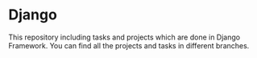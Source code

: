 # Django
This repository including tasks and projects which are done in Django Framework. You can find all the projects and tasks in different branches. 
